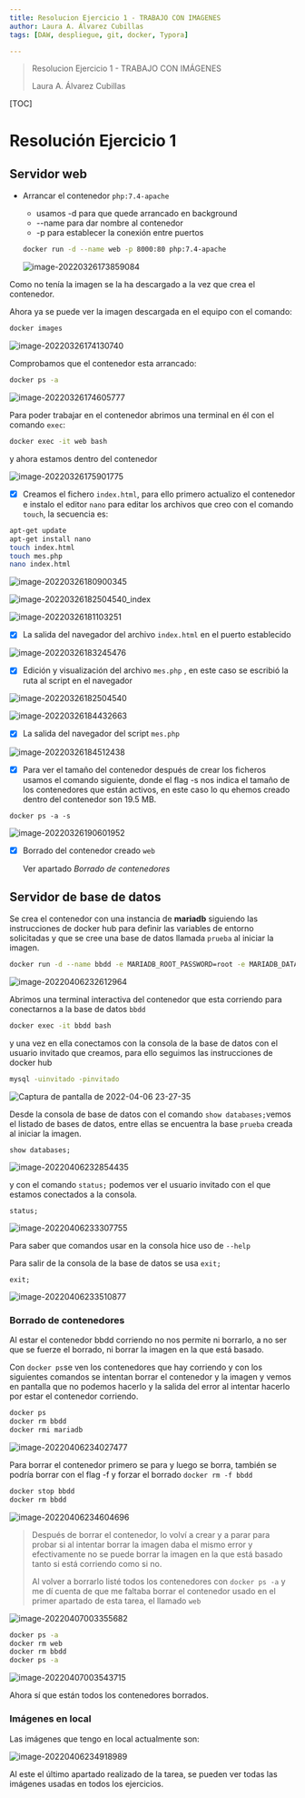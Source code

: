 ```yaml
---
title: Resolucion Ejercicio 1 - TRABAJO CON IMAGENES
author: Laura A. Álvarez Cubillas
tags: [DAW, despliegue, git, docker, Typora]

---
```


> Resolucion Ejercicio 1 - TRABAJO CON IMÁGENES
>
> Laura A. Álvarez Cubillas
>



[TOC]

# Resolución Ejercicio 1

## Servidor web

- Arrancar el contenedor `php:7.4-apache`

  - usamos -d para que quede arrancado en background
  - --name para dar nombre al contenedor
  - -p para establecer la conexión entre puertos

  ```bash
  docker run -d --name web -p 8000:80 php:7.4-apache
  ```

  ![image-20220326173859084](ACTIVIDAD-EVALUABLE---GIT-y-DOCKER---DAW-Distancia.assets/image-20220326173859084.png)

Como no tenía la imagen se la ha descargado a la vez que crea el contenedor.

Ahora ya se puede ver la imagen descargada en el equipo con el comando:

```bash
docker images
```



![image-20220326174130740](ACTIVIDAD-EVALUABLE---GIT-y-DOCKER---DAW-Distancia.assets/image-20220326174130740.png)

Comprobamos que el contenedor esta arrancado:

```bash
docker ps -a
```

![image-20220326174605777](ACTIVIDAD-EVALUABLE---GIT-y-DOCKER---DAW-Distancia.assets/image-20220326174605777.png)

Para poder trabajar en el contenedor abrimos una terminal en él con el comando `exec`:

```bash
docker exec -it web bash
```

y ahora estamos dentro del contenedor

![image-20220326175901775](ACTIVIDAD-EVALUABLE---GIT-y-DOCKER---DAW-Distancia.assets/image-20220326175901775.png)

- [x] Creamos el fichero `index.html`, para ello primero actualizo el contenedor e instalo el editor `nano` para editar los archivos que creo con el comando `touch`, la secuencia es:

```bash
apt-get update
apt-get install nano
touch index.html
touch mes.php
nano index.html
```

![image-20220326180900345](ACTIVIDAD-EVALUABLE---GIT-y-DOCKER---DAW-Distancia.assets/image-20220326180900345.png)

![image-20220326182504540_index](ACTIVIDAD-EVALUABLE---GIT-y-DOCKER---DAW-Distancia.assets/image-20220326182504540_index.png)

![image-20220326181103251](ACTIVIDAD-EVALUABLE---GIT-y-DOCKER---DAW-Distancia.assets/image-20220326181103251.png)



- [x] La salida del navegador del archivo `index.html` en el puerto establecido

![image-20220326183245476](ACTIVIDAD-EVALUABLE---GIT-y-DOCKER---DAW-Distancia.assets/image-20220326183245476.png)

- [x] Edición y visualización del archivo `mes.php` , en este caso se escribió la ruta al script en el navegador

![image-20220326182504540](ACTIVIDAD-EVALUABLE---GIT-y-DOCKER---DAW-Distancia.assets/image-20220326182504540.png)

![image-20220326184432663](ACTIVIDAD-EVALUABLE---GIT-y-DOCKER---DAW-Distancia.assets/image-20220326184432663.png)

- [x] La salida del navegador del script `mes.php`

![image-20220326184512438](ACTIVIDAD-EVALUABLE---GIT-y-DOCKER---DAW-Distancia.assets/image-20220326184512438.png)

- [x] Para ver el tamaño del contenedor después de crear los ficheros usamos el comando siguiente, donde el flag -s nos indica el tamaño de los contenedores que están activos, en este caso lo qu ehemos creado dentro del contenedor son 19.5 MB.

```
docker ps -a -s
```

![image-20220326190601952](ACTIVIDAD-EVALUABLE---GIT-y-DOCKER---DAW-Distancia.assets/image-20220326190601952.png)

- [x] Borrado del contenedor creado `web`

  Ver apartado *Borrado de contenedores*

  

## Servidor de base de datos

Se crea el contenedor con una instancia de **mariadb** siguiendo las instrucciones de docker hub para definir las  variables de entorno solicitadas y que se cree una base de datos llamada `prueba` al iniciar la imagen.

```bash
docker run -d --name bbdd -e MARIADB_ROOT_PASSWORD=root -e MARIADB_DATABASE=prueba -e MARIADB_USER=invitado -e MARIADB_PASSWORD=invitado mariadb:latest
```

![image-20220406232612964](Resolucion_Ejercicio1.assets/image-20220406232612964.png)

Abrimos una terminal interactiva del contenedor que esta corriendo para conectarnos a la base de datos `bbdd`

```bash
docker exec -it bbdd bash
```

y una vez en ella conectamos con la consola de la base de datos con el usuario invitado que creamos, para ello seguimos las instrucciones de docker hub

```bash
mysql -uinvitado -pinvitado
```

![Captura de pantalla de 2022-04-06 23-27-35](Resolucion_Ejercicio1.assets/Captura%20de%20pantalla%20de%202022-04-06%2023-27-35.png)

Desde la consola de base de datos con el comando `show databases;`vemos el listado de bases de datos, entre ellas se encuentra la base `prueba` creada al iniciar la imagen.

```mysql
show databases;
```

![image-20220406232854435](Resolucion_Ejercicio1.assets/image-20220406232854435.png)

y con el comando `status;` podemos ver el usuario invitado con el que estamos conectados a la consola.

```mysql
status;	
```

![image-20220406233307755](Resolucion_Ejercicio1.assets/image-20220406233307755.png)

Para saber que comandos usar en la consola hice uso de `--help` 

Para salir de la consola de la base de datos se usa `exit;` 

```mysql
exit;
```

![image-20220406233510877](Resolucion_Ejercicio1.assets/image-20220406233510877.png)



### Borrado de contenedores

Al estar el contenedor bbdd corriendo no nos permite ni borrarlo, a no ser que se fuerze el borrado, ni borrar la imagen en la que está basado. 

Con `docker ps`se ven los contenedores que hay corriendo y con los siguientes comandos se intentan borrar el contenedor y la imagen y vemos en pantalla que no podemos hacerlo y la salida del error al intentar hacerlo por estar el contenedor corriendo.

```bash
docker ps
docker rm bbdd
docker rmi mariadb
```

![image-20220406234027477](Resolucion_Ejercicio1.assets/image-20220406234027477.png)

Para borrar el contenedor primero se para y luego se borra, también se podría borrar con el flag -f y forzar el borrado `docker rm -f bbdd`

```bash
docker stop bbdd
docker rm bbdd
```

![image-20220406234604696](Resolucion_Ejercicio1.assets/image-20220406234604696.png)

> Después de borrar el contenedor, lo volví a crear y a parar para probar si al intentar borrar la imagen daba el mismo error y efectivamente no se puede borrar la imagen en la que está basado tanto si está corriendo como si no.
>
> Al volver a borrarlo listé todos los contenedores con `docker ps -a` y me dí cuenta de que me faltaba borrar el contenedor usado en el primer apartado de esta tarea, el llamado `web`

![image-20220407003355682](Resolucion_Ejercicio1.assets/image-20220407003355682.png)

```bash
docker ps -a
docker rm web
docker rm bbdd
docker ps -a
```

![image-20220407003543715](Resolucion_Ejercicio1.assets/image-20220407003543715.png)

Ahora sí que están todos los contenedores borrados.

###  Imágenes en local

Las imágenes que tengo en local actualmente son:

![image-20220406234918989](Resolucion_Ejercicio1.assets/image-20220406234918989.png)

Al este el último apartado realizado de la tarea, se pueden ver todas las imágenes usadas en todos los ejercicios.
